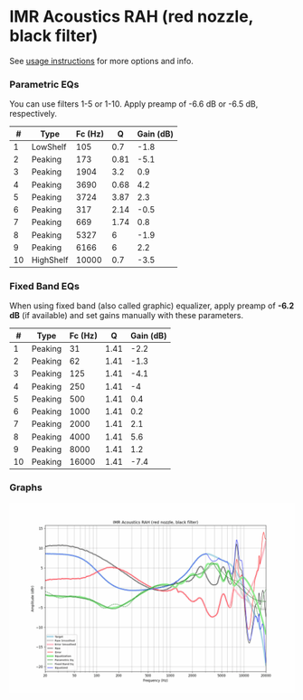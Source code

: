 # IMR Acoustics RAH (red nozzle, black filter)
See [usage instructions](https://github.com/jaakkopasanen/AutoEq#usage) for more options and info.

### Parametric EQs
You can use filters 1-5 or 1-10. Apply preamp of -6.6 dB or -6.5 dB, respectively.

|   # | Type      |   Fc (Hz) |    Q |   Gain (dB) |
|-----|-----------|-----------|------|-------------|
|   1 | LowShelf  |       105 | 0.7  |        -1.8 |
|   2 | Peaking   |       173 | 0.81 |        -5.1 |
|   3 | Peaking   |      1904 | 3.2  |         0.9 |
|   4 | Peaking   |      3690 | 0.68 |         4.2 |
|   5 | Peaking   |      3724 | 3.87 |         2.3 |
|   6 | Peaking   |       317 | 2.14 |        -0.5 |
|   7 | Peaking   |       669 | 1.74 |         0.8 |
|   8 | Peaking   |      5327 | 6    |        -1.9 |
|   9 | Peaking   |      6166 | 6    |         2.2 |
|  10 | HighShelf |     10000 | 0.7  |        -3.5 |

### Fixed Band EQs
When using fixed band (also called graphic) equalizer, apply preamp of **-6.2 dB** (if available) and set gains manually with these parameters.

|   # | Type    |   Fc (Hz) |    Q |   Gain (dB) |
|-----|---------|-----------|------|-------------|
|   1 | Peaking |        31 | 1.41 |        -2.2 |
|   2 | Peaking |        62 | 1.41 |        -1.3 |
|   3 | Peaking |       125 | 1.41 |        -4.1 |
|   4 | Peaking |       250 | 1.41 |        -4   |
|   5 | Peaking |       500 | 1.41 |         0.4 |
|   6 | Peaking |      1000 | 1.41 |         0.2 |
|   7 | Peaking |      2000 | 1.41 |         2.1 |
|   8 | Peaking |      4000 | 1.41 |         5.6 |
|   9 | Peaking |      8000 | 1.41 |         1.2 |
|  10 | Peaking |     16000 | 1.41 |        -7.4 |

### Graphs
![](./IMR%20Acoustics%20RAH%20(red%20nozzle,%20black%20filter).png)
